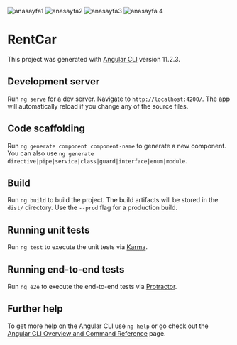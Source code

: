 ![anasayfa1](https://user-images.githubusercontent.com/77547100/114069605-d8d91d80-98a7-11eb-9d74-a7effe1eb9c0.png)
![anasayfa2](https://user-images.githubusercontent.com/77547100/114069798-0c1bac80-98a8-11eb-9922-5ebbf40395cf.png)
![anasayfa3](https://user-images.githubusercontent.com/77547100/114069929-2eadc580-98a8-11eb-8c9a-1994ad00268c.png)
![anasayfa 4](https://user-images.githubusercontent.com/77547100/114069940-31a8b600-98a8-11eb-835c-20323eba25b4.png)
# RentCar

This project was generated with [Angular CLI](https://github.com/angular/angular-cli) version 11.2.3.

## Development server

Run `ng serve` for a dev server. Navigate to `http://localhost:4200/`. The app will automatically reload if you change any of the source files.

## Code scaffolding

Run `ng generate component component-name` to generate a new component. You can also use `ng generate directive|pipe|service|class|guard|interface|enum|module`.

## Build

Run `ng build` to build the project. The build artifacts will be stored in the `dist/` directory. Use the `--prod` flag for a production build.

## Running unit tests

Run `ng test` to execute the unit tests via [Karma](https://karma-runner.github.io).

## Running end-to-end tests

Run `ng e2e` to execute the end-to-end tests via [Protractor](http://www.protractortest.org/).

## Further help

To get more help on the Angular CLI use `ng help` or go check out the [Angular CLI Overview and Command Reference](https://angular.io/cli) page.
